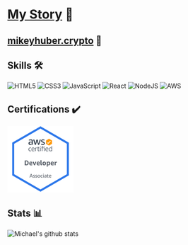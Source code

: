 # [My Story](https://www.mikeyhuber.me/My-Story) :book:

## [mikeyhuber.crypto](https://ud.me/mikeyhuber.crypto) :money_mouth_face:

## Skills :hammer_and_wrench:

<!-- https://github.com/Ileriayo/markdown-badges#markdown-badges -->

![HTML5](https://img.shields.io/badge/html5-%23E34F26.svg?style=for-the-badge&logo=html5&logoColor=white) ![CSS3](https://img.shields.io/badge/css3-%231572B6.svg?style=for-the-badge&logo=css3&logoColor=white) ![JavaScript](https://img.shields.io/badge/javascript-%23323330.svg?style=for-the-badge&logo=javascript&logoColor=%23F7DF1E) ![React](https://img.shields.io/badge/react-%2320232a.svg?style=for-the-badge&logo=react&logoColor=%2361DAFB) ![NodeJS](https://img.shields.io/badge/node.js-6DA55F?style=for-the-badge&logo=node.js&logoColor=white) ![AWS](https://img.shields.io/badge/AWS-%23FF9900.svg?style=for-the-badge&logo=amazon-aws&logoColor=white)

## Certifications :heavy_check_mark:

![AWS Developer Associate](/AWS-Developer-Associate-2020.png)

## Stats :bar_chart:

![Michael's github stats](https://github-readme-stats.vercel.app/api?username=mshuber1981&show_icons=true&theme=react)
